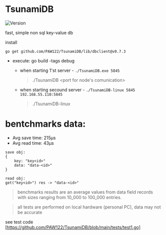 # TsunamiDB

![Version](https://img.shields.io/badge/version-0.7.3-brightgreen.svg)

fast, simple non sql key-value db

install
```
go get github.com/PAW122/TsunamiDB/lib/dbclient@v0.7.3
``` 

+ execute:
    go build -tags debug

    - when starting 1'st server - ```./TsunamiDB.exe 5845```
        > ./TsunamiDB <port for node's comunication>
    - when starting secound server - ```./TsunamiDB-linux 5845 192.168.55.110:5845```
        > ./TsunamiDB-linux <same port> <ip and port of other server>


# bentchmarks data:
* Avg save time: 215µs
* Avg read time: 43µs
```
save obj:
{
    key: "key<id>"
    data: "data-<id>"
}

read obj:
get("key<id>") res -> "data-<id>"
```
>    benchmarks results are an average values ​​from data field records with sizes ranging from 10_000 to 100_000 entries.

>    all tests are performed on local hardware (personal PC), data may not be accurate

see test code [https://github.com/PAW122/TsunamiDB/blob/main/tests/test1.go]
